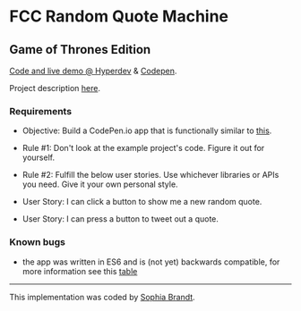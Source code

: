# FCC Random Quote Machine
## Game of Thrones Edition

[Code and live demo @ Hyperdev](https://hyperdev.com/#!/project/thorn-hound) & [Codepen](https://codepen.io/sophiabrandt/pen/RRoyJm).

Project description [here](https://www.freecodecamp.com/challenges/build-a-random-quote-machine).

### Requirements

- Objective: Build a CodePen.io app that is functionally similar to [this](https://codepen.io/FreeCodeCamp/full/ONjoLe/).

- Rule #1: Don't look at the example project's code. Figure it out for yourself.

- Rule #2: Fulfill the below user stories. Use whichever libraries or APIs you need. Give it your own personal style.

- User Story: I can click a button to show me a new random quote.

- User Story: I can press a button to tweet out a quote.


### Known bugs

- the app was written in ES6 and is (not yet) backwards compatible, for more information see this [table](https://kangax.github.io/compat-table/es6/)


---------

This implementation was coded by [Sophia Brandt](http://sophiabrandt.com).